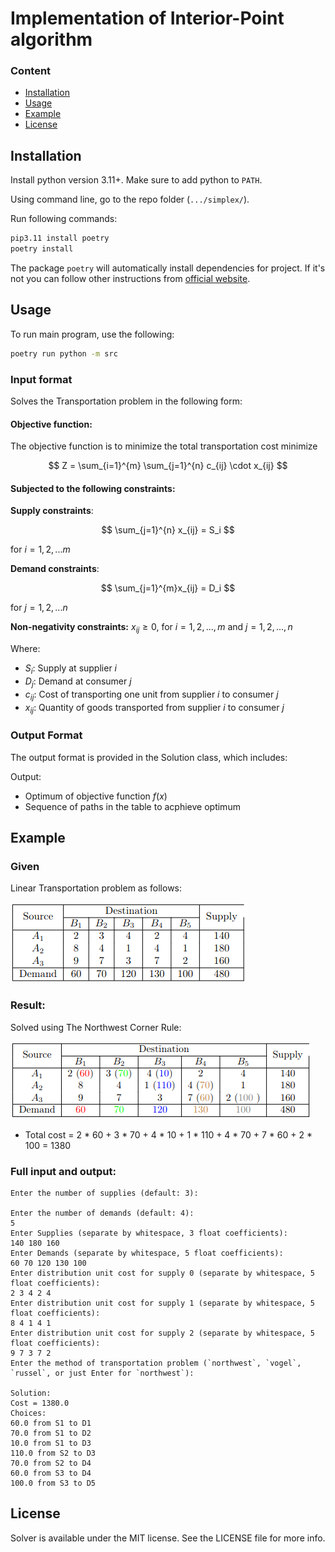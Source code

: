 # Implementation of Interior-Point algorithm

### Content

- [Installation](#installation)
- [Usage](#usage)
- [Example](#example)
- [License](#license)

## Installation

Install python version 3.11+. Make sure to add python to `PATH`.

Using command line, go to the repo folder (`.../simplex/`).

Run following commands:

```bash
pip3.11 install poetry
poetry install
```

The package `poetry` will automatically install dependencies for project. If it's not you can follow other instructions from [official website](https://python-poetry.org/docs/).

## Usage

To run main program, use the following:

```bash
poetry run python -m src
```

### Input format
Solves the Transportation problem in the following form:

#### Objective function:

The objective function is to minimize the total transportation cost minimize

$$ Z = \sum_{i=1}^{m} \sum_{j=1}^{n} c_{ij} \cdot x_{ij} $$

#### Subjected to the following constraints:

**Supply constraints**:

$$  \sum_{j=1}^{n} x_{ij} = S_i $$

for $i = 1, 2, ... m$

**Demand constraints**:

$$ \sum_{j=1}^{m}x_{ij} = D_i $$

for $j = 1, 2, ... n$


**Non-negativity constraints:** $x_{ij} \geq 0$, for $i = 1, 2, ...,m$ and $j = 1, 2, ..., n$


Where:
- $S_i$: Supply at supplier $i$
- $D_j$:  Demand at consumer $j$
- $c_{ij}$: Cost of transporting one unit from supplier $i$ to consumer $j$
- $x_{ij}$: Quantity of goods transported from supplier $i$ to consumer $j$


### Output Format

The output format is provided in the Solution class, which includes:

Output:
- Optimum of objective function $f(x)$
- Sequence of paths in the table to acphieve optimum

## Example

### Given
Linear Transportation problem as follows:

![Alt text](img/image.png)
### Result:

Solved using The Northwest Corner Rule:

![Alt text](img/image2.png)
* Total cost = 2 * 60 + 3 * 70 + 4 * 10 + 1 * 110 + 4 * 70 + 7 * 60 + 2 * 100 = 1380

### Full input and output:
```
Enter the number of supplies (default: 3):

Enter the number of demands (default: 4):
5
Enter Supplies (separate by whitespace, 3 float coefficients):
140 180 160
Enter Demands (separate by whitespace, 5 float coefficients):
60 70 120 130 100
Enter distribution unit cost for supply 0 (separate by whitespace, 5 float coefficients):
2 3 4 2 4
Enter distribution unit cost for supply 1 (separate by whitespace, 5 float coefficients):
8 4 1 4 1
Enter distribution unit cost for supply 2 (separate by whitespace, 5 float coefficients):
9 7 3 7 2
Enter the method of transportation problem (`northwest`, `vogel`, `russel`, or just Enter for `northwest`):

Solution:
Cost = 1380.0
Choices:
60.0 from S1 to D1
70.0 from S1 to D2
10.0 from S1 to D3
110.0 from S2 to D3
70.0 from S2 to D4
60.0 from S3 to D4
100.0 from S3 to D5
```


## License

Solver is available under the MIT license. See the LICENSE file for more info.
